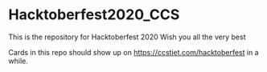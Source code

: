 # Hacktoberfest2020_CCS
This is the repository for Hacktoberfest 2020
Wish you all the very best

Cards in this repo should show up on https://ccstiet.com/hacktoberfest in a while.
